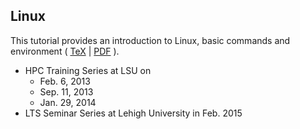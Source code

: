 ## Linux
This tutorial provides an introduction to Linux, basic commands and environment
( [TeX](Linux.tex) | [PDF](Linux.pdf) ).

  * HPC Training Series at LSU on
    + Feb. 6, 2013
    + Sep. 11, 2013
    + Jan. 29, 2014
  * LTS Seminar Series at Lehigh University in Feb. 2015

